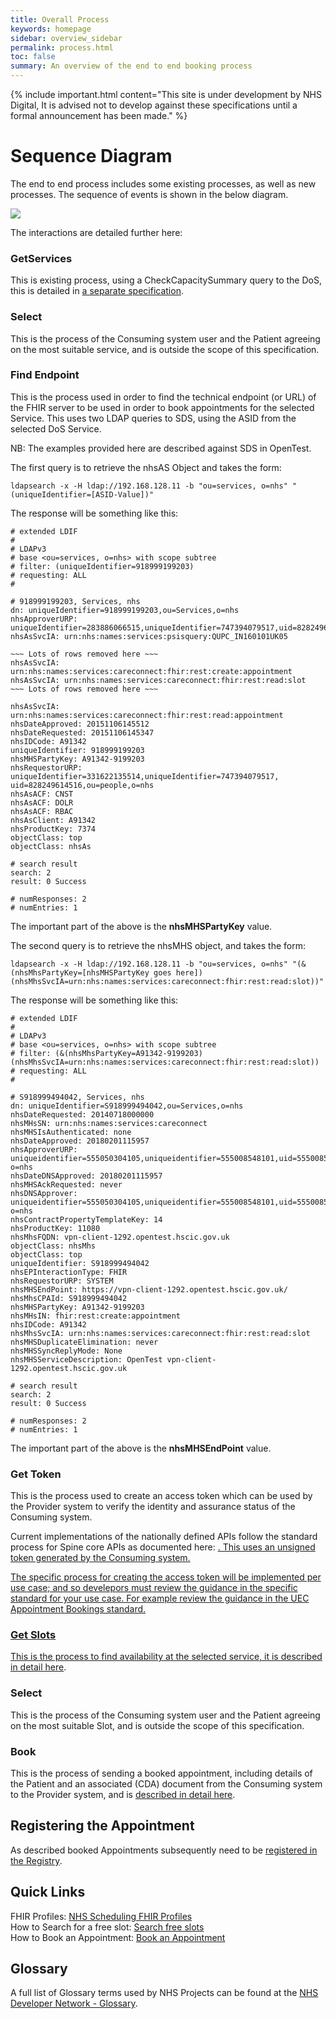 ```yaml
---
title: Overall Process
keywords: homepage
sidebar: overview_sidebar
permalink: process.html
toc: false
summary: An overview of the end to end booking process
---
```


{% include important.html content="This site is under development by NHS Digital, It is advised not to develop against these specifications until a formal announcement has been made." %}

# Sequence Diagram #

The end to end process includes some existing processes, as well as new processes. The sequence of events is shown in the below diagram.

<img src="images/UEC-Appointments/Sequence diagram - FHIR Scheduling - UEC.png">


The interactions are detailed further here:

### GetServices ###
This is existing process, using a CheckCapacitySummary query to the DoS, this is detailed in <a href='https://developer.nhs.uk/apis/dos-api/'>a separate specification</a>.

### Select ###
This is the process of the Consuming system user and the Patient agreeing on the most suitable service, and is outside the scope of this specification.

### Find Endpoint ###
This is the process used in order to find the technical endpoint (or URL) of the FHIR server to be used in order to book appointments for the selected Service.
This uses two LDAP queries to SDS, using the ASID from the selected DoS Service.

NB: The examples provided here are described against SDS in OpenTest.

The first query is to retrieve the nhsAS Object and takes the form:
```ldap
ldapsearch -x -H ldap://192.168.128.11 -b "ou=services, o=nhs" "(uniqueIdentifier=[ASID-Value])"
```

The response will be something like this:
```
# extended LDIF
#
# LDAPv3
# base <ou=services, o=nhs> with scope subtree
# filter: (uniqueIdentifier=918999199203)
# requesting: ALL
#

# 918999199203, Services, nhs
dn: uniqueIdentifier=918999199203,ou=Services,o=nhs
nhsApproverURP: uniqueIdentifier=283886066515,uniqueIdentifier=747394079517,uid=828249614516,ou=people,o=nhs
nhsAsSvcIA: urn:nhs:names:services:psisquery:QUPC_IN160101UK05

~~~ Lots of rows removed here ~~~
nhsAsSvcIA: urn:nhs:names:services:careconnect:fhir:rest:create:appointment
nhsAsSvcIA: urn:nhs:names:services:careconnect:fhir:rest:read:slot
~~~ Lots of rows removed here ~~~

nhsAsSvcIA: urn:nhs:names:services:careconnect:fhir:rest:read:appointment
nhsDateApproved: 20151106145512
nhsDateRequested: 20151106145347
nhsIDCode: A91342
uniqueIdentifier: 918999199203
nhsMHSPartyKey: A91342-9199203
nhsRequestorURP: uniqueIdentifier=331622135514,uniqueIdentifier=747394079517, uid=828249614516,ou=people,o=nhs
nhsAsACF: CNST
nhsAsACF: DOLR
nhsAsACF: RBAC
nhsAsClient: A91342
nhsProductKey: 7374
objectClass: top
objectClass: nhsAs

# search result
search: 2
result: 0 Success

# numResponses: 2
# numEntries: 1
```

The important part of the above is the **nhsMHSPartyKey** value.

The second query is to retrieve the nhsMHS object, and takes the form:
```ldap
ldapsearch -x -H ldap://192.168.128.11 -b "ou=services, o=nhs" "(&(nhsMhsPartyKey=[nhsMHSPartyKey goes here])(nhsMhsSvcIA=urn:nhs:names:services:careconnect:fhir:rest:read:slot))"
```

The response will be something like this:
```
# extended LDIF
#
# LDAPv3
# base <ou=services, o=nhs> with scope subtree
# filter: (&(nhsMhsPartyKey=A91342-9199203)(nhsMhsSvcIA=urn:nhs:names:services:careconnect:fhir:rest:read:slot))
# requesting: ALL
#

# S918999494042, Services, nhs
dn: uniqueIdentifier=S918999494042,ou=Services,o=nhs
nhsDateRequested: 20140718000000
nhsMHsSN: urn:nhs:names:services:careconnect
nhsMHSIsAuthenticated: none
nhsDateApproved: 20180201115957
nhsApproverURP: uniqueidentifier=555050304105,uniqueidentifier=555008548101,uid=555008545108,ou=people, o=nhs
nhsDateDNSApproved: 20180201115957
nhsMHSAckRequested: never
nhsDNSApprover: uniqueidentifier=555050304105,uniqueidentifier=555008548101,uid=555008545108,ou=people, o=nhs
nhsContractPropertyTemplateKey: 14
nhsProductKey: 11080
nhsMhsFQDN: vpn-client-1292.opentest.hscic.gov.uk
objectClass: nhsMhs
objectClass: top
uniqueIdentifier: S918999494042
nhsEPInteractionType: FHIR
nhsRequestorURP: SYSTEM
nhsMHSEndPoint: https://vpn-client-1292.opentest.hscic.gov.uk/
nhsMhsCPAId: S918999494042
nhsMHSPartyKey: A91342-9199203
nhsMHsIN: fhir:rest:create:appointment
nhsIDCode: A91342
nhsMhsSvcIA: urn:nhs:names:services:careconnect:fhir:rest:read:slot
nhsMHSDuplicateElimination: never
nhsMHSSyncReplyMode: None
nhsMHSServiceDescription: OpenTest vpn-client-1292.opentest.hscic.gov.uk

# search result
search: 2
result: 0 Success

# numResponses: 2
# numEntries: 1
```
The important part of the above is the **nhsMHSEndPoint** value.

### Get Token ###
This is the process used to create an access token which can be used by the Provider system to verify the identity and assurance status of the Consuming system.

Current implementations of the nationally defined APIs follow the standard process for Spine core APIs as documented here:
<a href="https://developer.nhs.uk/apis/spine-core/security_jwt.html">. This uses an unsigned token generated by the Consuming system.

The specific process for creating the access token will be implemented per use case; and so develepors must review the guidance in the specific standard for your use case.  For example review the guidance in the UEC Appointment Bookings standard.

### Get Slots ###
This is the process to find availability at the selected service, it is <a href='search_free_slots.html'>described in detail here</a>.

### Select ###
This is the process of the Consuming system user and the Patient agreeing on the most suitable Slot, and is outside the scope of this specification.

### Book ###
This is the process of sending a booked appointment, including details of the Patient and an associated (CDA) document from the Consuming system to the Provider system, and is <a href='book_an_appointment.html'>described in detail here</a>.

## Registering the Appointment ##
As described booked Appointments subsequently need to be <a href='registry.html'>registered in the Registry</a>.

## Quick Links ##

FHIR Profiles: <a href="resources_overview.html">NHS Scheduling FHIR Profiles</a><br/>
How to Search for a free slot: <a href="search_free_slots.html">Search free slots</a><br/>
How to Book an Appointment: <a href="book_an_appointment.html">Book an Appointment</a>

## Glossary ##

A full list of Glossary terms used by NHS Projects can be found at the <a href="https://developer.nhs.uk/library/glossary/" target="_blank">NHS Developer Network - Glossary</a>.
